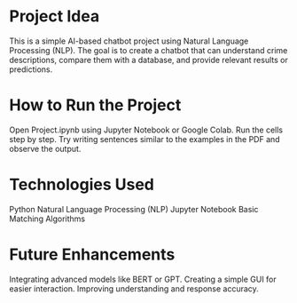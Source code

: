 # Project Idea
This is a simple AI-based chatbot project using Natural Language Processing (NLP). The goal is to create a chatbot that can understand crime descriptions, compare them with a database, and provide relevant results or predictions.
# How to Run the Project
Open Project.ipynb using Jupyter Notebook or Google Colab.
Run the cells step by step.
Try writing sentences similar to the examples in the PDF and observe the output.
# Technologies Used
Python 
Natural Language Processing (NLP)
Jupyter Notebook
Basic Matching Algorithms

# Future Enhancements
Integrating advanced models like BERT or GPT.
Creating a simple GUI for easier interaction.
Improving understanding and response accuracy.
